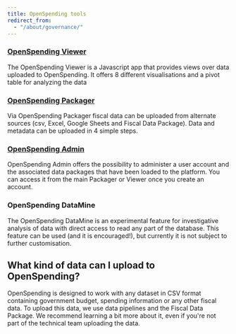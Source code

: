```yaml
---
title: OpenSpending tools
redirect_from:
  - "/about/governance/"
---
```


### [OpenSpending Viewer](https://openspending.org/s/)

The OpenSpending Viewer is a Javascript app that provides views over data uploaded to OpenSpending. It offers 8 different visualisations and a pivot table for analyzing the data

### [OpenSpending Packager](https://openspending.org/packager/)
Via OpenSpending Packager fiscal data can be uploaded from alternate sources (csv, Excel, Google Sheets and Fiscal Data Package). Data and metadata can be uploaded in 4 simple steps.

### [OpenSpending Admin](https://openspending.org/admin/)
OpenSpending Admin offers the possibility to administer a user account and the associated data packages that have been loaded to the platform. You can access it from the main Packager or Viewer once you create an account.

### OpenSpending DataMine
The OpenSpending DataMine is an experimental feature for investigative analysis of data with direct access to read any part of the database. This feature can be used (and it is encouraged!), but currently it is not subject to further customisation.

## What kind of data can I upload to OpenSpending?

OpenSpending is designed to work with any dataset in CSV format containing government budget, spending information or any other fiscal data. To upload this data, we use data pipelines and the Fiscal Data Package. We recommend learning a bit more about it, even if you're not part of the technical team uploading the data.
